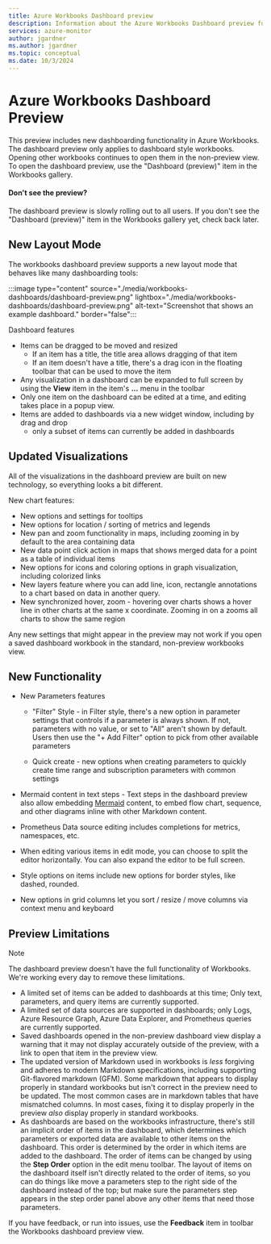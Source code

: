 ```yaml
---
title: Azure Workbooks Dashboard preview
description: Information about the Azure Workbooks Dashboard preview functionality
services: azure-monitor
author: jgardner
ms.author: jgardner
ms.topic: conceptual
ms.date: 10/3/2024
---
```


# Azure Workbooks Dashboard Preview

This preview includes new dashboarding functionality in Azure Workbooks. The dashboard preview only applies to dashboard style workbooks. Opening other workbooks continues to open them in the non-preview view. To open the dashboard preview, use the "Dashboard (preview)" item in the Workbooks gallery.

#### Don't see the preview?

The dashboard preview is slowly rolling out to all users. If you don't see the "Dashboard (preview)" item in the Workbooks gallery yet, check back later.

## New Layout Mode
The workbooks dashboard preview supports a new layout mode that behaves like many dashboarding tools:

:::image type="content" source="./media/workbooks-dashboards/dashboard-preview.png" lightbox="./media/workbooks-dashboards/dashboard-preview.png" alt-text="Screenshot that shows an example dashboard." border="false":::

Dashboard features
* Items can be dragged to be moved and resized
  * If an item has a title, the title area allows dragging of that item
  * If an item doesn't have a title, there's a drag icon in the floating toolbar that can be used to move the item 
* Any visualization in a dashboard can be expanded to full screen by using the **View** item in the item's **...** menu in the toolbar
* Only one item on the dashboard can be edited at a time, and editing takes place in a popup view.
* Items are added to dashboards via a new widget window, including by drag and drop
  * only a subset of items can currently be added in dashboards

## Updated Visualizations

All of the visualizations in the dashboard preview are built on new technology, so everything looks a bit different. 

New chart features:
* New options and settings for tooltips
* New options for location / sorting of metrics and legends
* New pan and zoom functionality in maps, including zooming in by default to the area containing data
* New data point click action in maps that shows merged data for a point as a table of individual items
* New options for icons and coloring options in graph visualization, including colorized links
* New layers feature where you can add line, icon, rectangle annotations to a chart based on data in another query.
* New synchronized hover, zoom - hovering over charts shows a hover line in other charts at the same x coordinate. Zooming in on a zooms all charts to show the same region

Any new settings that might appear in the preview may not work if you open a saved dashboard workbook in the standard, non-preview workbooks view.

## New Functionality

* New Parameters features
    * "Filter" Style - in Filter style, there's a new option in parameter settings that controls if a parameter is always 
      shown. If not, parameters with no value, or set to "All" aren't shown by default. Users then use the "+ Add Filter" option to
      pick from other available parameters

    * Quick create - new options when creating parameters to quickly create time range and subscription parameters with common settings

* Mermaid content in text steps - Text steps in the dashboard preview also allow embedding [Mermaid](https://mermaid.js.org/intro/) content,
  to embed flow chart, sequence, and other diagrams inline with other Markdown content.

* Prometheus Data source editing includes completions for metrics, namespaces, etc.

* When editing various items in edit mode, you can choose to split the editor horizontally. You can also expand the editor to be full screen.

* Style options on items include new options for border styles, like dashed, rounded.

* New options in grid columns let you sort / resize / move columns via context menu and keyboard 

## Preview Limitations

> [!NOTE]
> The dashboard preview doesn't have the full functionality of Workbooks. We're working every day to remove these limitations.

* A limited set of items can be added to dashboards at this time; Only text, parameters, and query items are currently supported.
* A limited set of data sources are supported in dashboards; only Logs, Azure Resource Graph, Azure Data Explorer, and Prometheus queries are currently supported.
* Saved dashboards opened in the non-preview dashboard view display a warning that it may not display accurately outside of the preview, with a link to open that item in the preview view.
* The updated version of Markdown used in workbooks is *less* forgiving and adheres to modern Markdown specifications, including supporting Git-flavored markdown (GFM). Some markdown that appears to display properly in standard workbooks but isn't correct in the preview need to be updated. The most common cases are in markdown tables that have mismatched columns. In most cases, fixing it to display properly in the preview *also* display properly in standard workbooks.
* As dashboards are based on the workbooks infrastructure, there's still an implicit order of items in the dashboard, which determines which parameters or exported data are available to other items on the dashboard. This order is determined by the order in which items are added to the dashboard. The  order of items can be changed by using the **Step Order** option in the edit menu toolbar. The layout of items on the dashboard itself isn't directly related to the order of items, so you can do things like move a parameters step to the right side of the dashboard instead of the top; but make sure the parameters step appears in the step order panel above any other items that need those parameters.

If you have feedback, or run into issues, use the **Feedback** item in toolbar the Workbooks dashboard preview view.
